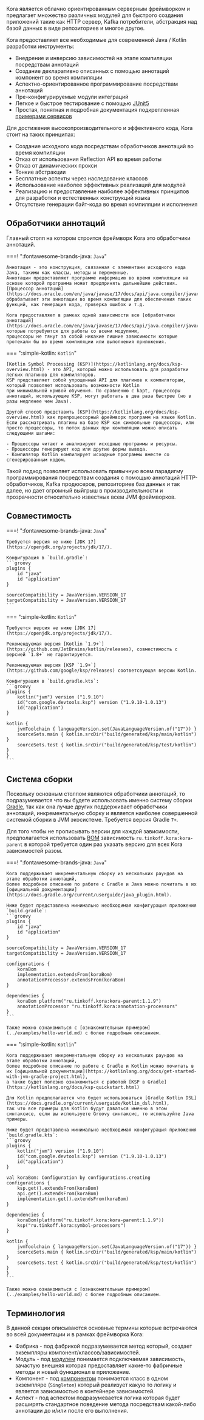 Kora является облачно ориентированным серверным фреймворком и предлагает
множество различных модулей для быстрого создания приложений такие как HTTP сервер, Kafka потребители, абстракция над базой данных в виде репозиториев и многое другое.

Kora предоставляет все необходимые для современной Java / Kotlin разработки инструменты:

- Внедрение и инверсию зависимостей на этапе компиляции посредствам аннотаций
- Создание декларативно описанных с помощью аннотаций компонент во время компиляции
- Аспектно-ориентированное программирование посредствам аннотаций
- Пре-конфигурируемые модули интеграций
- Легкое и быстрое тестирование с помощью [JUnit5](junit5.md)
- Простая, понятная и подробная документация подкрепленная [примерами сервисов](../examples/kora-examples.md)

Для достижения высокопроизводительного и эффективного кода, Kora стоит на таких принципах:

- Создание исходного кода посредствам обработчиков аннотаций во время компиляции
- Отказ от использования Reflection API во время работы
- Отказ от динамических прокси
- Тонкие абстракции
- Бесплатные аспекты через наследование классов
- Использование наиболее эффективных реализаций для модулей
- Реализацию и предоставление наиболее эффективных принципов для разработки и естественных конструкций языка
- Отсутствие генерации байт-кода во время компиляции и исполнения

## Обработчики аннотаций

Главный столп на котором строится фреймворк Kora это обработчики аннотаций.

===! ":fontawesome-brands-java: `Java`"

    Аннотация - это конструкция, связанная с элементами исходного кода Java, такими как классы, методы и переменные. 
    Аннотации предоставляют программе информацию во время компиляции на основе которой программа может предпринять дальнейшие действия. 
    [Процессор аннотаций](https://docs.oracle.com/en/java/javase/17/docs/api/java.compiler/javax/annotation/processing/Processor.html) обрабатывает эти аннотации во время компиляции для обеспечения таких функций, как генерация кода, проверка ошибок и т.д.

    Kora предоставляет в рамках одной зависимости все [обработчики аннотаций](https://docs.oracle.com/en/java/javase/17/docs/api/java.compiler/javax/annotation/processing/Processor.html), которые потребуются для работы со всеми модулями, 
    процессоры не тянут за собой никакие лишние зависимости которые протекали бы во время компиляции или выполнения приложения.

=== ":simple-kotlin: `Kotlin`"

    [Kotlin Symbol Processing (KSP)](https://kotlinlang.org/docs/ksp-overview.html) - это API, который можно использовать для разработки легких плагинов для компиляторов. 
    KSP представляет собой упрощенный API для плагинов к компиляторам, который позволяет использовать возможности Kotlin 
    при минимальной кривой обучения. По сравнению с kapt, процессоры аннотаций, использующие KSP, могут работать в два раза быстрее (но в разы медленее чем Java).

    Другой способ представить [KSP](https://kotlinlang.org/docs/ksp-overview.html) как препроцессорный фреймворк программ на языке Kotlin. Если рассматривать плагины на базе KSP как символьные процессоры, или просто процессоры, то поток данных при компиляции можно описать следующими шагами:

    - Процессоры читают и анализируют исходные программы и ресурсы.
    - Процессоры генерируют код или другие формы вывода.
    - Компилятор Kotlin компилирует исходные программы вместе со сгенерированным кодом.

Такой подход позволяет использовать привычную всем парадигму программирования посредствам создания с помощью аннотаций HTTP-обработчиков, 
Kafka продюсеров, репозиториев баз данных и так далее, но дает огромный выйгрыш в производительности и прозрачности относительно известных всем JVM фреймворков.

## Совместимость

===! ":fontawesome-brands-java: `Java`"

    Требуется версия не ниже [JDK 17](https://openjdk.org/projects/jdk/17/).

    Конфигурация в `build.gradle`:
    ```groovy
    plugins {
        id "java"
        id "application"
    }   

    sourceCompatibility = JavaVersion.VERSION_17
    targetCompatibility = JavaVersion.VERSION_17
    ```

=== ":simple-kotlin: `Kotlin`"

    Требуется версия не ниже [JDK 17](https://openjdk.org/projects/jdk/17/).

    Рекомендуемая версия [Kotlin `1.9+`](https://github.com/JetBrains/kotlin/releases), совместимость с версией `1.8+` не гарантируется.

    Рекомендуемая версия [KSP `1.9+`](https://github.com/google/ksp/releases) соответсвующая версии Kotlin.

    Конфигурация в `build.gradle.kts`:
    ```groovy
    plugins {
        kotlin("jvm") version ("1.9.10")
        id("com.google.devtools.ksp") version ("1.9.10-1.0.13")
        id("application")
    }

    kotlin {
        jvmToolchain { languageVersion.set(JavaLanguageVersion.of("17")) }
        sourceSets.main { kotlin.srcDir("build/generated/ksp/main/kotlin") }
        sourceSets.test { kotlin.srcDir("build/generated/ksp/test/kotlin") }
    }
    ```

## Система сборки

Поскольку основным столпом являются обработчики аннотаций, то подразумевается что вы будете использовать именно систему сборки [Gradle](https://gradle.org/guides/),
так как она лучше других поддерживает обработчики аннотаций, инкрементальную сборку и является наиболее совершенной системой сборки в JVM экосистеме.
Требуется версия Gradle `7+`.

Для того чтобы не прописывать версии для каждой зависимости, предполагается использовать [BOM](https://docs.gradle.org/current/userguide/platforms.html#sub:bom_import)
зависимость `ru.tinkoff.kora:kora-parent` в которой требуется один раз указать версию для всех Kora зависимостей разом.

===! ":fontawesome-brands-java: `Java`"
    
    Kora поддерживает инкрементальную сборку из нескольких раундов на этапе обработки аннотаций,
    более подробное описание по работе с Gradle и Java можно почитать в их [официальной документации](https://docs.gradle.org/current/userguide/java_plugin.html).

    Ниже будет представлена минимально необходимая конфигурация приложения `build.gradle`:
    ```groovy
    plugins {
        id "java"
        id "application"
    }   

    sourceCompatibility = JavaVersion.VERSION_17
    targetCompatibility = JavaVersion.VERSION_17

    configurations {
        koraBom
        implementation.extendsFrom(koraBom)
        annotationProcessor.extendsFrom(koraBom)
    }

    dependencies {
        koraBom platform("ru.tinkoff.kora:kora-parent:1.1.9")
        annotationProcessor "ru.tinkoff.kora:annotation-processors"
    }
    ```

    Также можно ознакомиться с [ознакомительным примером](../examples/hello-world.md) с более подробным описанием.

=== ":simple-kotlin: `Kotlin`"

    Kora поддерживает инкрементальную сборку из нескольких раундов на этапе обработки аннотаций,
    более подробное описание по работе с Gradle и Kotlin можно почитать в их [официальной документации](https://kotlinlang.org/docs/get-started-with-jvm-gradle-project.html),
    а также будет полезно ознакомиться с работой [KSP в Gradle](https://kotlinlang.org/docs/ksp-quickstart.html)

    Для Kotlin предполагается что будет использоваться [Gradle Kotlin DSL](https://docs.gradle.org/current/userguide/kotlin_dsl.html),
    так что все примеры для Kotlin будут даваться именно в этом синтаксисе, если вы используете Groovy синтаксис, то используйте Java примеры.

    Ниже будет представлена минимально необходимая конфигурация приложения `build.gradle.kts`:
    ```groovy
    plugins {
        kotlin("jvm") version ("1.9.10")
        id("com.google.devtools.ksp") version ("1.9.10-1.0.13")
        id("application")
    }

    val koraBom: Configuration by configurations.creating
    configurations {
        ksp.get().extendsFrom(koraBom)
        api.get().extendsFrom(koraBom)
        implementation.get().extendsFrom(koraBom)
    }

    dependencies {
        koraBom(platform("ru.tinkoff.kora:kora-parent:1.1.9"))
        ksp("ru.tinkoff.kora:symbol-processors")
    }

    kotlin {
        jvmToolchain { languageVersion.set(JavaLanguageVersion.of("17")) }
        sourceSets.main { kotlin.srcDir("build/generated/ksp/main/kotlin") }
        sourceSets.test { kotlin.srcDir("build/generated/ksp/test/kotlin") }
    }
    ```

    Также можно ознакомиться с [ознакомительным примером](../examples/hello-world.md) с более подробным описанием.

## Терминология

В данной секции описываются основные термины которые встречаются во всей документации и в рамках фреймворка Kora:

- Фабрика - под фабрикой подразумевается метод который, создает экземпляры компонент/классов/зависимостей.
- Модуль - под [модулем](container.md#_7) понимается подключаемая зависимость, зачастую внешняя которая предоставляет какие-то фабричные методы и новый функционал в приложение.
- Компонент - под [компонентом](container.md#_3) понимается класс в одном экземпляре (`Singleton`) который реализует какую то логику и является зависимостью в контейнере зависимостей.
- Аспект - под аспектом подразумевается логика которая будет расширять стандартное поведение метода посредствам какой-либо аннотации до и/или после его выполнения.
